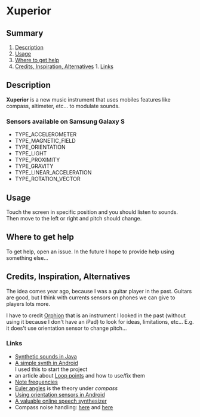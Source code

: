Xuperior
========

## Summary

  1. [Description](#description)
  1. [Usage](#usage)
  1. [Where to get help](#where_to_get_help)
  1. [Credits, Inspiration, Alternatives](#credits_inspiration_alternatives)
    1. [Links](#links)


## <a name="description"/>Description

**Xuperior** is a new music instrument that uses mobiles features like compass, altimeter, etc... to modulate sounds.


### Sensors available on Samsung Galaxy S

  * TYPE_ACCELEROMETER
  * TYPE_MAGNETIC_FIELD
  * TYPE_ORIENTATION
  * TYPE_LIGHT
  * TYPE_PROXIMITY
  * TYPE_GRAVITY
  * TYPE_LINEAR_ACCELERATION
  * TYPE_ROTATION_VECTOR


## <a name="usage"/>Usage

Touch the screen in specific position and you should listen to sounds.   
Then move to the left or right and pitch should change.


## <a name="where_to_get_help"/>Where to get help

To get help, open an issue. In the future I hope to provide help using something
else...


## <a name="credits_inspiration_alternatives"/>Credits, Inspiration, Alternatives

The idea comes year ago, because I was a guitar player in the past. Guitars are good,
but I think with currents sensors on phones we can give to players lots more.   

I have to credit [Orphion](http://orphion.tumblr.com) that is an instrument I looked
in the past (without using it because I don't have an iPad) to look for ideas, 
limitations, etc... E.g. it does't use orientation sensor to change pitch...


### <a name="links"/>Links

  * [Synthetic sounds in Java](http://www.developer.com/java/other/article.php/2226701/Java-Sound-Creating-Playing-and-Saving-Synthetic-Sounds.htm)
  * [A simple synth in Android](http://audioprograming.wordpress.com/2012/10/18/a-simple-synth-in-android-step-by-step-guide-using-the-java-sdk/)   
    I used this to start the project
  * an article about [Loop points](http://bin-liu.blogspot.dk/2011/12/looping-audio-file-via-audiotrack.html) and how to use/fix them
  * [Note frequencies](http://www.phy.mtu.edu/~suits/notefreqs.html)
  * [Euler angles](http://en.wikipedia.org/wiki/Euler_angles) is the theory under _compass_
  * [Using orientation sensors in Android](http://www.codingforandroid.com/2011/01/using-orientation-sensors-simple.html)
  * [A valuable online speech synthesizer](http://www.oddcast.com/home/demos/tts/tts_example.php?sitepal)
  * Compass noise handling: [here](http://blog.thomnichols.org/2011/08/smoothing-sensor-data-with-a-low-pass-filter) and [here](http://blog.thomnichols.org/2012/06/smoothing-sensor-data-part-2)
